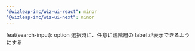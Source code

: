 ```yaml
---
"@wizleap-inc/wiz-ui-react": minor
"@wizleap-inc/wiz-ui-next": minor
---
```


feat(search-input): option 選択時に、任意に親階層の label が表示できるようにする
